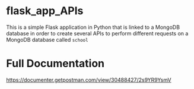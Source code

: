 # flask_app_APIs

This is a simple Flask application in Python that is linked to a MongoDB database in order to create several APIs to perform different requests on a MongoDB database called `school`

# Full Documentation
<https://documenter.getpostman.com/view/30488427/2s9YR9YsmV>
